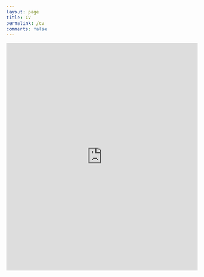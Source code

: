 ```yaml
---
layout: page
title: CV
permalink: /cv
comments: false
---
```


<!---
your comment goes here
and here
<a href="anjugopinath.github.io/resume/Anju_Resume.pdf" target="_blank">PDF.</a>
-->


<embed src="https://anjugopinath.github.io/resume/Anju_Resume.pdf" type="application/pdf" width="100%" height="600" scrolling="no"/>


